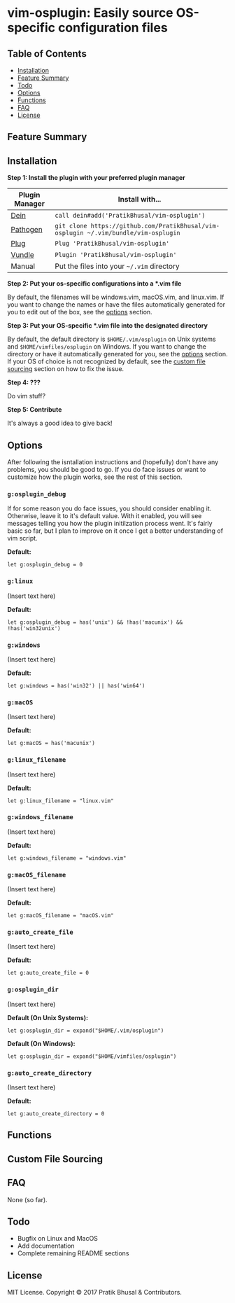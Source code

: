 vim-osplugin: Easily source OS-specific configuration files
================================================================================

Table of Contents
--------------------------------------------------------------------------------
- [Installation](#installation)
- [Feature Summary](#feature-summary)
- [Todo](#todo)
- [Options](#options)
- [Functions](#functions)
- [FAQ](#faq)
- [License](#license)

Feature Summary
--------------------------------------------------------------------------------

Installation
--------------------------------------------------------------------------------
**Step 1: Install the plugin with your preferred plugin manager**

| Plugin Manager | Install with... |
| -------------- | --------------- |
| [Dein]     | `call dein#add('PratikBhusal/vim-osplugin')` |
| [Pathogen] | `git clone https://github.com/PratikBhusal/vim-osplugin ~/.vim/bundle/vim-osplugin`|
| [Plug]     | `Plug 'PratikBhusal/vim-osplugin'`           |
| [Vundle]   | `Plugin 'PratikBhusal/vim-osplugin'`         |
| Manual     | Put the files into your `~/.vim` directory   |

**Step 2: Put your os-specific configurations into a \*.vim file**

By default, the filenames will be windows.vim, macOS.vim, and linux.vim. If you
want to change the names or have the files automatically generated for you to
edit out of the box, see the [options](#options) section.

**Step 3: Put your OS-specific \*.vim file into the designated directory**

By default, the default directory is `$HOME/.vim/osplugin` on Unix systems and
`$HOME/vimfiles/osplugin` on Windows. If you want to change the directory or
have it automatically generated for you, see the [options](#options) section. If
your OS of choice is not recognized by default, see the [custom file sourcing](
#custom-file-sourcing) section on how to fix the issue.

**Step 4: ???**

Do vim stuff?

**Step 5: Contribute**

It's always a good idea to give back!

Options
--------------------------------------------------------------------------------
After following the isntallation instructions and (hopefully) don't have any
problems, you should be good to go. If you do face issues or want to customize
how the plugin works, see the rest of this section.

### `g:osplugin_debug`
If for some reason you do face issues, you should consider enabling it.
Otherwise, leave it to it's default value. With it enabled, you will see
messages telling you how the plugin initilzation process went. It's fairly basic
so far, but I plan to improve on it once I get a better understanding of vim
script.

**Default:**
```viml
let g:osplugin_debug = 0
```

### `g:linux`
(Insert text here)

**Default:**
```viml
let g:osplugin_debug = has('unix') && !has('macunix') && !has('win32unix')
```

### `g:windows`
(Insert text here)

**Default:**
```viml
let g:windows = has('win32') || has('win64')
```

### `g:macOS`
(Insert text here)

**Default:**
```viml
let g:macOS = has('macunix')
```

### `g:linux_filename`
(Insert text here)

**Default:**
```viml
let g:linux_filename = "linux.vim"
```

### `g:windows_filename`
(Insert text here)

**Default:**
```viml
let g:windows_filename = "windows.vim"
```

### `g:macOS_filename`
(Insert text here)

**Default:**
```viml
let g:macOS_filename = "macOS.vim"
```

### `g:auto_create_file`
(Insert text here)

**Default:**
```viml
let g:auto_create_file = 0
```

### `g:osplugin_dir`
(Insert text here)

**Default (On Unix Systems):**
```viml
let g:osplugin_dir = expand("$HOME/.vim/osplugin")
```

**Default (On Windows):**
```viml
let g:osplugin_dir = expand("$HOME/vimfiles/osplugin")
```

### `g:auto_create_directory`
(Insert text here)

**Default:**
```viml
let g:auto_create_directory = 0
```

Functions
--------------------------------------------------------------------------------

Custom File Sourcing
--------------------------------------------------------------------------------

FAQ
--------------------------------------------------------------------------------
None (so far).

Todo
--------------------------------------------------------------------------------
- Bugfix on Linux and MacOS
- Add documentation
- Complete remaining README sections

License
--------------------------------------------------------------------------------
MIT License. Copyright © 2017 Pratik Bhusal & Contributors.

[Dein]: https://github.com/Shougo/dein.vim
[Pathogen]: https://github.com/tpope/vim-pathogen
[Plug]: https://github.com/junegunn/vim-plug
[Vundle]: https://github.com/VundleVim/Vundle.vim
